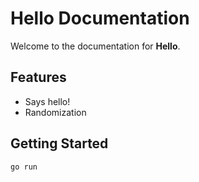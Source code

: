 # Hello Documentation
Welcome to the documentation for **Hello**.

## Features
- Says hello!
- Randomization

## Getting Started
```bash
go run
```
